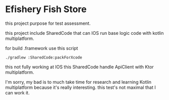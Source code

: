 # Efishery Fish Store

this project purpose for test assessment.

this project include SharedCode that can IOS run base logic code with kotlin multiplatform.

for build .framework use this script

```
./gradlew :SharedCode:packForXcode 
```

this not fully working at IOS this SharedCode handle ApiClient with Ktor multiplatform.

I'm sorry, my bad is to much take time for research and learning Kotlin multiplatform because it's really interesting.
this test's not maximal that I can work it.
